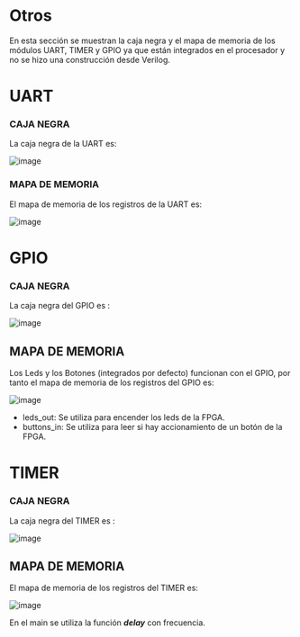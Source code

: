 # Otros

En esta sección se muestran la caja negra y el mapa de memoria de los módulos UART, TIMER y GPIO ya que están integrados en el procesador y no se hizo una construcción desde Verilog.

# UART 

 ### CAJA NEGRA
 La caja negra de la UART es:
 
 ![image](https://user-images.githubusercontent.com/80898083/130701952-da9730d7-f479-46bb-b707-29ea1ed0e0a7.png)

 ### MAPA DE MEMORIA 
El mapa de memoria de los registros de la UART es:

 ![image](https://user-images.githubusercontent.com/80898083/130701840-7bb0fc25-1511-4980-b5dd-6d7d637ea5e3.png)
 
# GPIO

### CAJA NEGRA
La caja negra del GPIO es :

![image](https://user-images.githubusercontent.com/80898083/130702182-c2bc6747-b152-468b-9432-64b933936b26.png)

## MAPA DE MEMORIA 

Los Leds y los Botones (integrados por defecto) funcionan con el GPIO, por tanto el mapa de memoria de los registros del GPIO es: 

![image](https://user-images.githubusercontent.com/80898083/130702257-3366da7c-d603-4111-b257-f2db393c3ec7.png)

- leds_out: Se utiliza para encender los leds de la FPGA.
- buttons_in: Se utiliza para leer si hay accionamiento de un botón de la FPGA.

# TIMER

### CAJA NEGRA
La caja negra del TIMER es :

![image](https://user-images.githubusercontent.com/80898083/130702724-56da995d-e6e8-44ea-ad72-ae590e98268e.png)


## MAPA DE MEMORIA 
El mapa de memoria de los registros del TIMER es: 

![image](https://user-images.githubusercontent.com/80898083/130702759-ca39539c-cd75-4343-a9cd-1940bf063885.png)

En el main se utiliza la función ***delay*** con frecuencia.


 

